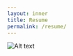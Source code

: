 ```yaml
---
layout: inner
title: Resume
permalink: /resume/
---
```

![Alt text](https://raw.githubusercontent.com/alexchung1233/Resume/refs/heads/master/Chung_Alex_Resume-1.png?token=GHSAT0AAAAAACZD4NYT5TZUS7GVMSVUV4RGZYX3OVQ)
